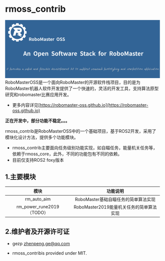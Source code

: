 # rmoss_contrib

![](rmoss_bg.png)
RoboMasterOSS是一个面向RoboMaster的开源软件栈项目，目的是为RoboMaster机器人软件开发提供了一个快速的，灵活的开发工具，支持算法原型研究和robomaster比赛应用开发。

* 更多内容详见[https://robomaster-oss.github.io](https://robomaster-oss.github.io)

**正在开发中，部分功能不稳定。。。**

rmoss_contrib是RoboMasterOSS中的一个基础项目，基于ROS2开发，采用了模块化设计方法，提供多个功能模块。

* rmoss_contrib主要面向任务级别功能实现，如自瞄任务，能量机关任务等，依赖于rmoss_core，此外，不同的功能包有不同的依赖。
* 目前仅支持ROS2 foxy版本

## 1.主要模块

|           模块            |                 功能说明                 |
| :-----------------------: | :--------------------------------------: |
|        rm_auto_aim        |   RoboMaster基础自瞄任务的简单算法实现   |
| rm_power_rune2019（TODO） | RoboMaster2019能量机关任务的简单算法实现 |

## 2.维护者及开源许可证

* gezp zhenpeng.ge@qq.com

* rmoss_contribis provided under MIT.